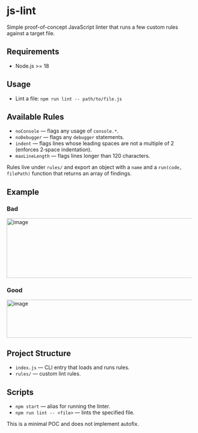 # js-lint

Simple proof-of-concept JavaScript linter that runs a few custom rules against a target file.

## Requirements
- Node.js >= 18

## Usage
- Lint a file: `npm run lint -- path/to/file.js`

## Available Rules
- `noConsole` — flags any usage of `console.*`.
- `noDebugger` — flags any `debugger` statements.
- `indent` — flags lines whose leading spaces are not a multiple of 2 (enforces 2‑space indentation).
- `maxLineLength` — flags lines longer than 120 characters.

Rules live under `rules/` and export an object with a `name` and a `run(code, filePath)` function that returns an array of findings.

## Example
### Bad

<img width="746" height="163" alt="image" src="https://github.com/user-attachments/assets/29460376-be85-43cc-9238-6b07fea701ae" />

### Good
<img width="742" height="104" alt="image" src="https://github.com/user-attachments/assets/fc6d5759-9e3f-4245-a081-b35cc73f76e8" />


## Project Structure
- `index.js` — CLI entry that loads and runs rules.
- `rules/` — custom lint rules.

## Scripts
- `npm start` — alias for running the linter.
- `npm run lint -- <file>` — lints the specified file.

This is a minimal POC and does not implement autofix.
